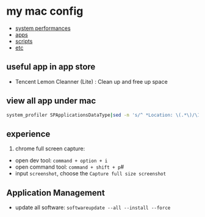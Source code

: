 # my mac config

- [system performances](system-performances)
- [apps](app)
- [scripts](scripts)
- [etc](etc)


## useful app in app store

- Tencent Lemon Cleanner (Lite) : Clean up and free up space

## view all app under mac

```bash
system_profiler SPApplicationsDataType|sed -n 's/^ *Location: \(.*\)/\1/p' | sort > apps.txt
```

## experience

1. chrome full screen capture:
- open dev tool: `command + option + i`
- open command tool: `command + shift + p`#
- input `screenshot`, choose the `Capture full size screenshot`

## Application Management

- update all software: `softwareupdate --all --install --force`


